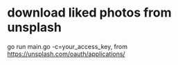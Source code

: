 # download liked photos from unsplash

go run main.go -c=your_access_key, from https://unsplash.com/oauth/applications/
